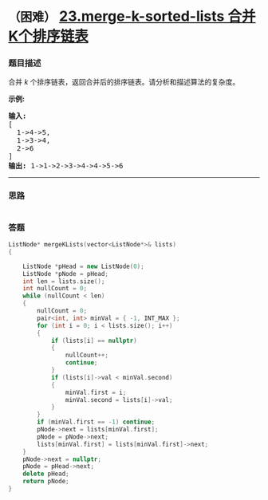 # `（困难）` [23.merge-k-sorted-lists 合并K个排序链表](https://leetcode-cn.com/problems/merge-k-sorted-lists/)

### 题目描述
<p>合并&nbsp;<em>k&nbsp;</em>个排序链表，返回合并后的排序链表。请分析和描述算法的复杂度。</p>

<p><strong>示例:</strong></p>

<pre><strong>输入:</strong>
[
&nbsp; 1-&gt;4-&gt;5,
&nbsp; 1-&gt;3-&gt;4,
&nbsp; 2-&gt;6
]
<strong>输出:</strong> 1-&gt;1-&gt;2-&gt;3-&gt;4-&gt;4-&gt;5-&gt;6</pre>


---
### 思路
```
```

### 答题
``` C++
ListNode* mergeKLists(vector<ListNode*>& lists) 
{

	ListNode *pHead = new ListNode(0);
	ListNode *pNode = pHead;
	int len = lists.size();
	int nullCount = 0;
	while (nullCount < len)
	{
		nullCount = 0;
		pair<int, int> minVal = { -1, INT_MAX };
		for (int i = 0; i < lists.size(); i++)
		{
			if (lists[i] == nullptr)
			{
				nullCount++;
				continue;
			}
			if (lists[i]->val < minVal.second)
			{
				minVal.first = i;
				minVal.second = lists[i]->val;
			}
		}
		if (minVal.first == -1) continue;
		pNode->next = lists[minVal.first];
		pNode = pNode->next;
		lists[minVal.first] = lists[minVal.first]->next;
	}
	pNode->next = nullptr;
	pNode = pHead->next;
	delete pHead;
	return pNode;
}
```
